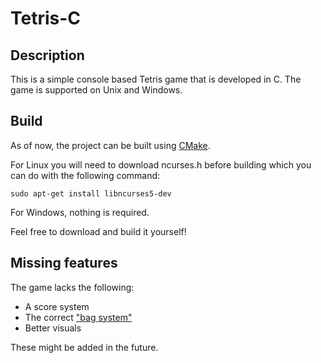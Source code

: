 # Tetris-C

## Description
This is a simple console based Tetris game that is developed in C. The game is supported on Unix and Windows.

## Build

As of now, the project can be built using [CMake](https://cmake.org/).

For Linux you will need to download ncurses.h before building which you can do with the following command:

`sudo apt-get install libncurses5-dev`

For Windows, nothing is required.

Feel free to download and build it yourself!

## Missing features

The game lacks the following:
* A score system
* The correct ["bag system"](https://tetris.fandom.com/wiki/Random_Generator)
* Better visuals


These might be added in the future. 
